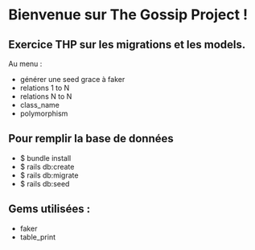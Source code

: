 # Bienvenue sur The Gossip Project !

## Exercice THP sur les migrations et les models.

Au menu : 
- générer une seed grace à faker
- relations 1 to N 
- relations N to N
- class_name
- polymorphism

## Pour remplir la base de données 

- $ bundle install 
- $ rails db:create 
- $ rails db:migrate
- $ rails db:seed

## Gems utilisées : 

- faker
- table_print

